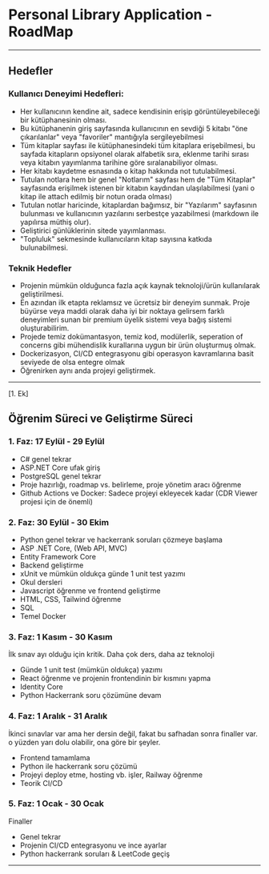 # Personal Library Application - RoadMap

------------------

## Hedefler
### Kullanıcı Deneyimi Hedefleri:
- Her kullanıcının kendine ait, sadece kendisinin erişip görüntüleyebileceği bir kütüphanesinin olması.
- Bu kütüphanenin giriş sayfasında kullanıcının en sevdiği 5 kitabı "öne çıkarılanlar" veya "favoriler" mantığıyla sergileyebilmesi
- Tüm kitaplar sayfası ile kütüphanesindeki tüm kitaplara erişebilmesi, bu sayfada kitapların opsiyonel olarak alfabetik sıra, eklenme tarihi sırası veya kitabın yayımlanma tarihine göre sıralanabiliyor olması.
- Her kitabı kaydetme esnasında o kitap hakkında not tutulabilmesi.
- Tutulan notlara hem bir genel "Notlarım" sayfası hem de "Tüm Kitaplar" sayfasında erişilmek istenen bir kitabın kaydından ulaşılabilmesi (yani o kitap ile attach edilmiş bir notun orada olması)
- Tutulan notlar haricinde, kitaplardan bağımsız, bir "Yazılarım" sayfasının bulunması ve kullanıcının yazılarını serbestçe yazabilmesi (markdown ile yapılırsa müthiş olur).
- Geliştirici günlüklerinin sitede yayımlanması.
- "Topluluk" sekmesinde kullanıcıların kitap sayısına katkıda bulunabilmesi.
### Teknik Hedefler
- Projenin mümkün olduğunca fazla açık kaynak teknoloji/ürün kullanılarak geliştirilmesi.
- En azından ilk etapta reklamsız ve ücretsiz bir deneyim sunmak. Proje büyürse veya maddi olarak daha iyi bir noktaya gelirsem farklı deneyimleri sunan bir premium üyelik sistemi veya bağış sistemi oluşturabilirim.
- Projede temiz dokümantasyon, temiz kod, modülerlik, seperation of concerns gibi mühendislik kurallarına uygun bir ürün oluşturmuş olmak.
- Dockerizasyon, CI/CD entegrasyonu gibi operasyon kavramlarına basit seviyede de olsa entegre olmak
- Öğrenirken aynı anda projeyi geliştirmek.

------------------

[1. Ek] 
## Öğrenim Süreci ve Geliştirme Süreci
### 1. Faz: 17 Eylül - 29 Eylül
- C# genel tekrar
- ASP.NET Core ufak giriş
- PostgreSQL genel tekrar
- Proje hazırlığı, roadmap vs. belirleme, proje yönetim aracı öğrenme
- Github Actions ve Docker: Sadece projeyi ekleyecek kadar (CDR Viewer projesi için de önemli)

### 2. Faz: 30 Eylül - 30 Ekim
- Python genel tekrar ve hackerrank soruları çözmeye başlama 
- ASP .NET Core, (Web API, MVC) 
- Entity Framework Core 
- Backend geliştirme 
- xUnit ve mümkün oldukça günde 1 unit test yazımı 
- Okul dersleri 
- Javascript öğrenme ve frontend geliştirme
- HTML, CSS, Tailwind öğrenme 
- SQL
- Temel Docker

### 3. Faz: 1 Kasım - 30 Kasım 
İlk sınav ayı olduğu için kritik. Daha çok ders, daha az teknoloji 
- Günde 1 unit test (mümkün oldukça) yazımı 
- React öğrenme ve projenin frontendinin bir kısmını yapma 
- Identity Core 
- Python Hackerrank soru çözümüne devam

### 4. Faz: 1 Aralık - 31 Aralık
İkinci sınavlar var ama her dersin değil, fakat bu safhadan sonra finaller var. o yüzden yarı dolu olabilir, ona göre bir şeyler. 
- Frontend tamamlama 
- Python ile hackerrank soru çözümü 
- Projeyi deploy etme, hosting vb. işler, Railway öğrenme
- Teorik CI/CD

### 5. Faz: 1 Ocak - 30 Ocak 
Finaller 
- Genel tekrar
- Projenin CI/CD entegrasyonu ve ince ayarlar
- Python hackerrank soruları & LeetCode geçiş

------------------